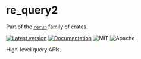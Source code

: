 # re_query2

Part of the [`rerun`](https://github.com/rerun-io/rerun) family of crates.

[![Latest version](https://img.shields.io/crates/v/re_query2.svg)](https://crates.io/crates/re_query2?speculative-link)
[![Documentation](https://docs.rs/re_query2/badge.svg)](https://docs.rs/re_query2?speculative-link)
![MIT](https://img.shields.io/badge/license-MIT-blue.svg)
![Apache](https://img.shields.io/badge/license-Apache-blue.svg)

High-level query APIs.
